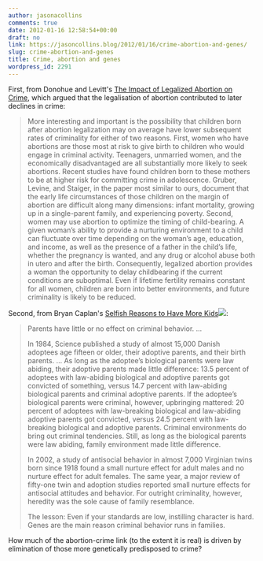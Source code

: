 ```yaml
---
author: jasonacollins
comments: true
date: 2012-01-16 12:58:54+00:00
draft: no
link: https://jasoncollins.blog/2012/01/16/crime-abortion-and-genes/
slug: crime-abortion-and-genes
title: Crime, abortion and genes
wordpress_id: 2291
---
```


First, from Donohue and Levitt's [The Impact of Legalized Abortion on Crime](http://qje.oxfordjournals.org/cgi/doi/10.1162/00335530151144050), which argued that the legalisation of abortion contributed to later declines in crime:


<blockquote>More interesting and important is the possibility that children born after abortion legalization may on average have lower subsequent rates of criminality for either of two reasons. First, women who have abortions are those most at risk to give birth to children who would engage in criminal activity. Teenagers, unmarried women, and the economically disadvantaged are all substantially more likely to seek abortions. Recent studies have found children born to these mothers to be at higher risk for committing crime in adolescence. Gruber, Levine, and Staiger, in the paper most similar to ours, document that the early life circumstances of those children on the margin of abortion are difficult along many dimensions: infant mortality, growing up in a single-parent family, and experiencing poverty. Second, women may use abortion to optimize the timing of child-bearing. A given woman’s ability to provide a nurturing environment to a child can fluctuate over time depending on the woman’s age, education, and income, as well as the presence of a father in the child’s life, whether the pregnancy is wanted, and any drug or alcohol abuse both in utero and after the birth. Consequently, legalized abortion provides a woman the opportunity to delay childbearing if the current conditions are suboptimal. Even if lifetime fertility remains constant for all women, children are born into better environments, and future criminality is likely to be reduced.</blockquote>


Second, from Bryan Caplan's [Selfish Reasons to Have More Kids](http://www.amazon.com/gp/product/046501867X/ref=as_li_ss_tl?ie=UTF8&tag=evolvieconom-20&linkCode=as2&camp=1789&creative=390957&creativeASIN=046501867X)![](https://www.assoc-amazon.com/e/ir?t=evolvieconom-20&l=as2&o=1&a=046501867X):


<blockquote>Parents have little or no effect on criminal behavior. ...

In 1984, Science published a study of almost 15,000 Danish adoptees age fifteen or older, their adoptive parents, and their birth parents. ... As long as the adoptee’s biological parents were law abiding, their adoptive parents made little difference: 13.5 percent of adoptees with law-abiding biological and adoptive parents got convicted of something, versus 14.7 percent with law-abiding biological parents and criminal adoptive parents. If the adoptee’s biological parents were criminal, however, upbringing mattered: 20 percent of adoptees with law-breaking biological and law-abiding adoptive parents got convicted, versus 24.5 percent with law-breaking biological and adoptive parents. Criminal environments do bring out criminal tendencies. Still, as long as the biological parents were law abiding, family environment made little difference.

In 2002, a study of antisocial behavior in almost 7,000 Virginian twins born since 1918 found a small nurture effect for adult males and no nurture effect for adult females. The same year, a major review of fifty-one twin and adoption studies reported small nurture effects for antisocial attitudes and behavior. For outright criminality, however, heredity was the sole cause of family resemblance.

The lesson: Even if your standards are low, instilling character is hard. Genes are the main reason criminal behavior runs in families.</blockquote>


How much of the abortion-crime link (to the extent it is real) is driven by elimination of those more genetically predisposed to crime?
